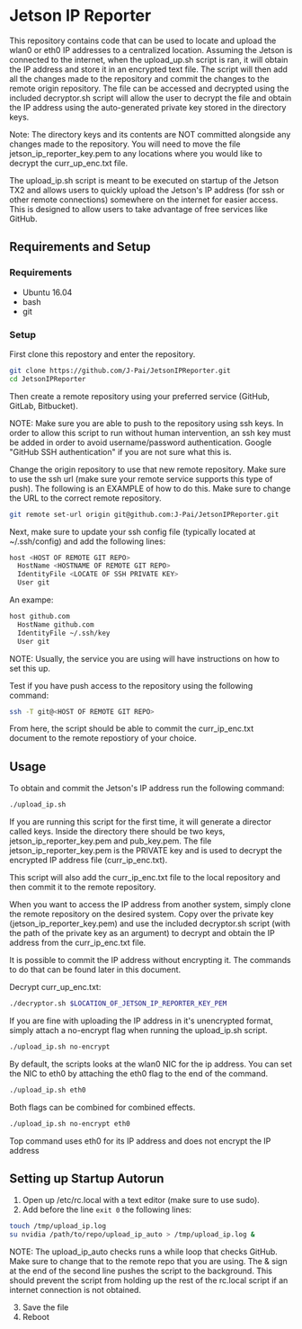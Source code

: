 # Jetson IP Reporter
This repository contains code that can be used to locate and upload the wlan0 or eth0 IP addresses to a centralized location. Assuming the Jetson is connected to the internet, when the upload_up.sh script is ran, it will obtain the IP address and store it in an encrypted text file. The script will then add all the changes made to the repository and commit the changes to the remote origin repository. The file can be accessed and decrypted using the included decryptor.sh script will allow the user to decrypt the file and obtain the IP address using the auto-generated private key stored in the directory keys.

Note: The directory keys and its contents are NOT committed alongside any changes made to the repository. You will need to move the file jetson_ip_reporter_key.pem to any locations where you would like to decrypt the curr_up_enc.txt file.

The upload_ip.sh script is meant to be executed on startup of the Jetson TX2 and allows users to quickly upload the Jetson's IP address (for ssh or other remote connections) somewhere on the internet for easier access. This is designed to allow users to take advantage of free services like GitHub.

## Requirements and Setup
### Requirements
* Ubuntu 16.04
* bash
* git

### Setup
First clone this repostory and enter the repository.
```bash
git clone https://github.com/J-Pai/JetsonIPReporter.git
cd JetsonIPReporter
```
Then create a remote repository using your preferred service (GitHub, GitLab, Bitbucket).

NOTE: Make sure you are able to push to the repository using ssh keys. In order to allow this script to run without human intervention, an ssh key must be added in order to avoid username/password authentication. Google "GitHub SSH authentication" if you are not sure what this is.

Change the origin repository to use that new remote repository. Make sure to use the ssh url (make sure your remote service supports this type of push). The following is an EXAMPLE of how to do this. Make sure to change the URL to the correct remote repository.
```bash
git remote set-url origin git@github.com:J-Pai/JetsonIPReporter.git
```
Next, make sure to update your ssh config file (typically located at ~/.ssh/config) and add the following lines:
```bash
host <HOST OF REMOTE GIT REPO>
  HostName <HOSTNAME OF REMOTE GIT REPO>
  IdentityFile <LOCATE OF SSH PRIVATE KEY>
  User git
```
An exampe:
```bash
host github.com
  HostName github.com
  IdentityFile ~/.ssh/key
  User git
```
NOTE: Usually, the service you are using will have instructions on how to set this up.

Test if you have push access to the repository using the following command:
```bash
ssh -T git@<HOST OF REMOTE GIT REPO>
```
From here, the script should be able to commit the curr_ip_enc.txt document to the remote repostiory of your choice.

## Usage
To obtain and commit the Jetson's IP address run the following command:
```bash
./upload_ip.sh
```
If you are running this script for the first time, it will generate a director called keys. Inside the directory there should be two keys, jetson_ip_reporter_key.pem and pub_key.pem. The file jetson_ip_reporter_key.pem is the PRIVATE key and is used to decrypt the encrypted IP address file (curr_ip_enc.txt).

This script will also add the curr_ip_enc.txt file to the local repository and then commit it to the remote repository.

When you want to access the IP address from another system, simply clone the remote repository on the desired system. Copy over the private key (jetson_ip_reporter_key.pem) and use the included decryptor.sh script (with the path of the private key as an argument) to decrypt and obtain the IP address from the curr_ip_enc.txt file.

It is possible to commit the IP address without encrypting it. The commands to do that can be found later in this document.

Decrypt curr_up_enc.txt:
```bash
./decryptor.sh $LOCATION_OF_JETSON_IP_REPORTER_KEY_PEM
```
If you are fine with uploading the IP address in it's unencrypted format, simply attach a no-encrypt flag when running the upload_ip.sh script.
```bash
./upload_ip.sh no-encrypt
```
By default, the scripts looks at the wlan0 NIC for the ip address. You can set the NIC to eth0 by attaching the eth0 flag to the end of the command.
```bash
./upload_ip.sh eth0
```
Both flags can be combined for combined effects.
```bash
./upload_ip.sh no-encrypt eth0
```
Top command uses eth0 for its IP address and does not encrypt the IP address

## Setting up Startup Autorun
1. Open up /etc/rc.local with a text editor (make sure to use sudo).
2. Add before the line `exit 0` the following lines: 
```bash
touch /tmp/upload_ip.log
su nvidia /path/to/repo/upload_ip_auto > /tmp/upload_ip.log &
``` 
NOTE: The upload_ip_auto checks runs a while loop that checks GitHub. Make sure to change that to the remote repo that you are using. The & sign at the end of the second line pushes the script to the background. This should prevent the script from holding up the rest of the rc.local script if an internet connection is not obtained.

3. Save the file
4. Reboot
